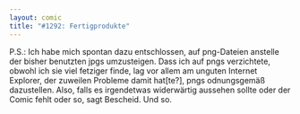 ```yaml
---
layout: comic
title: "#1292: Fertigprodukte"
---
```


P.S.:
Ich habe mich spontan dazu entschlossen, auf png-Dateien anstelle der bisher benutzten jpgs umzusteigen. Dass ich auf pngs verzichtete, obwohl ich sie viel fetziger finde, lag vor allem am unguten Internet Explorer, der zuweilen Probleme damit hat[te?], pngs odnungsgemäß dazustellen.
Also, falls es irgendetwas widerwärtig aussehen sollte oder der Comic fehlt oder so, sagt Bescheid.
Und so.
